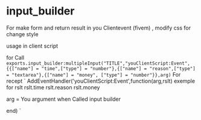 # input_builder
For make form and return result in you Clientevent (fivem) , modify css for change style


usage in client script

for Call
`
    exports.input_builder:multipleInput("TITLE","youClientScript:Event",{{["name"] = "time",["type"] = "number"},{["name"] = "reason",["type"] = "textarea"},{["name"] = "money", ["type"] = "number"}},arg)
`
For recept
`
AddEventHandler('youClientScript:Event',function(arg,rslt)
exemple for rslt
rslt.time
rslt.reason
rslt.money

arg = You argument when Called input builder
	
end)
`
